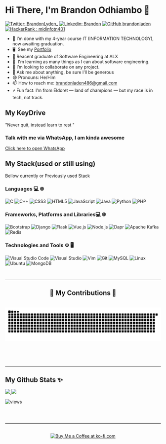 # Hi There, I'm Brandon Odhiambo  👋


[![Twitter: BrandonLyden_](https://img.shields.io/twitter/follow/BrandonLyden?style=for-the-badge&logo=twitter&color=0891b2&labelColor=1c1917)](https://www.twitter.com/BrandonLyden)
[![Linkedin: Brandon](https://img.shields.io/badge/-Brandon-blue?style=for-the-badge&logo=Linkedin&Color=black&link=https://www.linkedin.com/in/brandon-odhiambo-40b91a25a/)](https://www.linkedin.com/in/brandon-odhiambo-40b91a25a/)
[![GitHub brandonladen](https://img.shields.io/github/followers/brandonladen?label=follow&style=for-the-badge&color=black&logo=github)](https://github.com/brandonladen)
[![HackerRank : midinfotn401](https://img.shields.io/badge/-Hackerrank-2EC866?style=for-the-badge&logo=HackerRank&logoColor=white)](https://www.hackerrank.com/brandonladen486)
- 🔭 I’m done with my 4-year course IT (INFORMATION TECHNOLOGY), now awaiting graduation.
- 🖥️  See my [Portfolio](https://brandonodhiambo.onrender.com/)
- 🌱 Reacent graduate of Software Engineering at ALX
- 🧠  I'm learning as many things as I can about software engineering.
- 👯 I’m looking to collaborate on any project.
- 💬 Ask me about anything, be sure I'll be generous
- 😄 Pronouns:  He/Him
- 📫 How to reach me: brandonladen486@gmail.com
- ⚡ Fun fact: I’m from Eldoret — land of champions — but my race is in tech, not track.

## My KeyDrive
   "Never quit, instead learn to rest "

### Talk with me via WhatsApp, I am kinda awesome 
   [Click here to open WhatsApp](https://wa.me/254702499923)

## My Stack(used or still using)

Bellow currently or Previously used Stack

### Languages 💻 🌐

![C](https://img.shields.io/badge/c-%2300599C.svg?style=for-the-badge&logo=c&logoColor=white)
![C++](https://img.shields.io/badge/c%2B%2B-%2300599C.svg?style=for-the-badge&logo=c%2B%2B&logoColor=white)
![CSS3](https://img.shields.io/badge/css3-%231572B6.svg?style=for-the-badge&logo=css3&logoColor=white)
![HTML5](https://img.shields.io/badge/html5-%23E34F26.svg?style=for-the-badge&logo=html5&logoColor=white)
![JavaScript](https://img.shields.io/badge/javascript-%23323330.svg?style=for-the-badge&logo=javascript&logoColor=%23F7DF1E)
![Java](https://img.shields.io/badge/java-%23323330.svg?style=for-the-badge&logo=javascript&logoColor=%23F7DF1E)
![Python](https://img.shields.io/badge/python-3670A0?style=for-the-badge&logo=python&logoColor=ffdd54)
![PHP](https://img.shields.io/badge/PHP-%23777BB4.svg?style=for-the-badge&logo=php&logoColor=white)

### Frameworks, Platforms and Libraries💻 🌐

![Bootstrap](https://img.shields.io/badge/bootstrap-%23563D7C.svg?style=for-the-badge&logo=bootstrap&logoColor=white)
![Django](https://img.shields.io/badge/django-%23092E20.svg?style=for-the-badge&logo=django&logoColor=white)
![Flask](https://img.shields.io/badge/flask-%23000.svg?style=for-the-badge&logo=flask&logoColor=white)
![Vue.js](https://img.shields.io/badge/vue.js-%234FC08D.svg?style=for-the-badge&logo=vue.js&logoColor=white)
![Node.js](https://img.shields.io/badge/node.js-%2343853D.svg?style=for-the-badge&logo=node.js&logoColor=white)
![Dapr](https://img.shields.io/badge/dapr-5C2D91.svg?style=for-the-badge&logo=dapr&logoColor=white)
![Apache Kafka](https://img.shields.io/badge/kafka-231F20.svg?style=for-the-badge&logo=apache-kafka&logoColor=white)
![Redis](https://img.shields.io/badge/redis-%23DC382D.svg?style=for-the-badge&logo=redis&logoColor=white)

### Technologies and Tools ⚙️ 🖥

![Visual Studio Code](https://img.shields.io/badge/Visual%20Studio%20Code-0078d7.svg?style=for-the-badge&logo=visual-studio-code&logoColor=white)
![Visual Studio](https://img.shields.io/badge/Visual%20Studio-5C2D91.svg?style=for-the-badge&logo=visual-studio&logoColor=white)
![Vim](https://img.shields.io/badge/VIM-%2311AB00.svg?style=for-the-badge&logo=vim&logoColor=white)
![Git](https://img.shields.io/badge/-Git-333333?style=for-the-badge&logo=git&color=black)
![MySQL](https://img.shields.io/badge/-MySQL-333333?style=for-the-badge&logo=mysql&color=black)
![Linux](https://img.shields.io/badge/-Linux-000?style=for-the-badge&logo=Linux&logoColor=FCC624&color=black)
![Ubuntu](https://img.shields.io/badge/Ubuntu-E95420?style=for-the-badge&logo=ubuntu&logoColor=white)
![MongoDB](https://img.shields.io/badge/MongoDB-%234ea94b.svg?style=for-the-badge&logo=mongodb&logoColor=white)

<br/>
<hr/>

<div align="center">
  <h2>🐍 My Contributions 🐍</h2>
  <br>
  <img alt="snake eating my contributions" src="https://raw.githubusercontent.com/brandonladen/brandonladen/output/github-contribution-grid-snake.svg" />
  
  <br/><br/><br/>
</div>

<hr/>


## My Github Stats ✨

<a href="https://github.com/brandonladen">
  <img height="200px" src="https://github-readme-stats.vercel.app/api?username=brandonladen&hide_title=true&hide_border=true&show_icons=true&include_all_commits=true&count_private=true&line_height=21&theme=tokyonight" />
  <img height="200px" src="https://github-readme-stats.vercel.app/api/top-langs/?username=brandonladen&hide_title=true&hide_border=true&layout=compact&langs_count=10&hide=css,html,shaderlab&theme=tokyonight"/>
</a>

<!-- [![wakatime](https://wakatime.com/badge/user/b3046e07-b277-4034-9c3c-8e48a13c62f6.svg)](https://wakatime.com/@b3046e07-b277-4034-9c3c-8e48a13c62f6) -->
![views](https://komarev.com/ghpvc/?username=brandonladen)

<br/><br/>

<hr/>

<br/>
<div align="center">
<a href='https://buymeacoffee.com/brandonlads' target='_blank'><img height='64' style='border:0px;height:64px;' src='https://storage.ko-fi.com/cdn/kofi1.png?v=3' border='0' alt='Buy Me a Coffee at ko-fi.com' /></a>
</div>

<br/>
